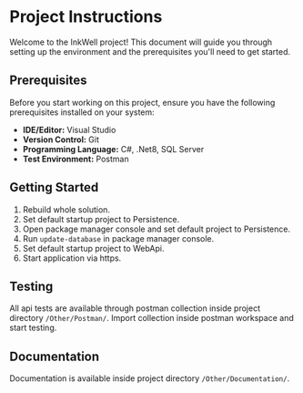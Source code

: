 # Project Instructions

Welcome to the InkWell project! This document will guide you through setting up the environment and the prerequisites you'll need to get started.

## Prerequisites

Before you start working on this project, ensure you have the following prerequisites installed on your system:

- **IDE/Editor:** Visual Studio
- **Version Control:** Git
- **Programming Language:** C#, .Net8, SQL Server
- **Test Environment:** Postman

## Getting Started

1. Rebuild whole solution.
2. Set default startup project to Persistence.
3. Open package manager console and set default project to Persistence.
4. Run `update-database` in package manager console.
5. Set default startup project to WebApi.
6. Start application via https.

## Testing

All api tests are available through postman collection inside project directory `/Other/Postman/`. Import collection inside postman workspace and start testing.

## Documentation

Documentation is available inside project directory `/Other/Documentation/`.
